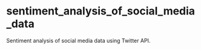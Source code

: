 # sentiment_analysis_of_social_media_data
Sentiment analysis of social media data using Twitter API.
